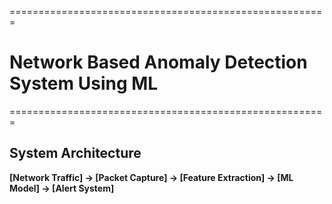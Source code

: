 =======================================================
# Network Based Anomaly Detection System Using ML
=======================================================

## System Architecture 

**[Network Traffic] → [Packet Capture] → [Feature Extraction] → [ML Model] → [Alert System]**


